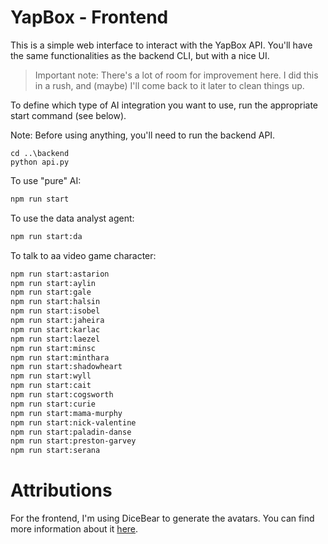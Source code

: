 # YapBox - Frontend
This is a simple web interface to interact with the YapBox API.
You'll have the same functionalities as the backend CLI, but with a nice UI.

> Important note: There's a lot of room for improvement here. I did this in a rush, and (maybe) I'll come back to it 
> later to clean things up.

To define which type of AI integration you want to use, run the appropriate start command (see below).

Note: Before using anything, you'll need to run the backend API.
```shell
cd ..\backend
python api.py
```

To use "pure" AI:
```bash
npm run start
```

To use the data analyst agent:
```bash
npm run start:da
```

To talk to aa video game character:
```bash
npm run start:astarion
npm run start:aylin
npm run start:gale
npm run start:halsin
npm run start:isobel
npm run start:jaheira
npm run start:karlac
npm run start:laezel
npm run start:minsc
npm run start:minthara
npm run start:shadowheart
npm run start:wyll
npm run start:cait
npm run start:cogsworth
npm run start:curie
npm run start:mama-murphy
npm run start:nick-valentine
npm run start:paladin-danse
npm run start:preston-garvey
npm run start:serana
``` 

# Attributions
For the frontend, I'm using DiceBear to generate the avatars. You can find more information about it [here](https://avatars.dicebear.com/).